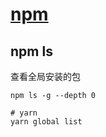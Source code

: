 # [npm](https://docs.npmjs.com/cli)

## npm ls

查看全局安装的包

```
npm ls -g --depth 0

# yarn
yarn global list
```
